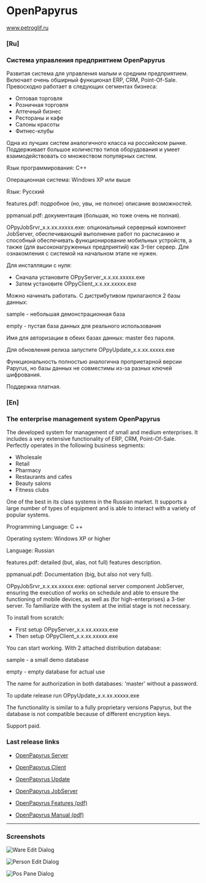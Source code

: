 # OpenPapyrus

www.petroglif.ru

### [Ru]

### Система управления предприятием OpenPapyrus

Развитая система для управления малым и средним предприятием. Включает очень обширный функционал ERP, CRM, Point-Of-Sale.
Превосходно работает в следующих сегментах бизнеса:

* Оптовая торговля
* Розничная торговля
* Аптечный бизнес
* Рестораны и кафе
* Салоны красоты
* Фитнес-клубы

Одна из лучших систем аналогичного класса на российском рынке.
Поддерживает большое количество типов оборудования и умеет взаимодействовать со множеством популярных систем.

Язык программирования: C++

Операционная система: Windows XP или выше

Язык: Русский

features.pdf: подробное (но, увы, не полное) описание возможностей.

ppmanual.pdf: документация (большая, но тоже очень не полная).

OPpyJobSrvr_x.x.xx.xxxxx.exe: опциональный серверный компонент JobServer, обеспечивающий выполнение работ по расписанию
  и способный обеспечивать функционирование мобильных устройств, а также (для высоконагруженных предприятий)
  как 3-tier сервер. Для ознакомления с системой на начальном этапе не нужен.

Для инсталляции с нуля:

* Сначала установите OPpyServer_x.x.xx.xxxxx.exe
* Затем установите OPpyClient_x.x.xx.xxxxx.exe

Можно начинать работать. С дистрибутивом прилагаются 2 базы данных:

sample - небольшая демонстрационная база

empty - пустая база данных для реального использования

Имя для авторизации в обеих базах данных: master без пароля.

Для обновления релиза запустите OPpyUpdate_x.x.xx.xxxxx.exe

Функциональность полностью аналогична проприетарной версии Papyrus, но базы данных не совместимы
из-за разных ключей шифрования.

Поддержка платная.

### [En]

### The enterprise management system OpenPapyrus

The developed system for management of small and medium enterprises. It includes a very extensive functionality of ERP, CRM, Point-Of-Sale.
Perfectly operates in the following business segments:

* Wholesale
* Retail
* Pharmacy
* Restaurants and cafes
* Beauty salons
* Fitness clubs

One of the best in its class systems in the Russian market.
It supports a large number of types of equipment and is able to interact with a variety of popular systems.

Programming Language: C ++

Operating system: Windows XP or higher

Language: Russian 

features.pdf: detailed (but, alas, not full) features description.

ppmanual.pdf: Documentation (big, but also not very full).

OPpyJobSrvr_x.x.xx.xxxxx.exe: optional server component JobServer, ensuring the execution of works on schedule
  and able to ensure the functioning of mobile devices, as well as (for high-enterprises)
  a 3-tier server. To familiarize with the system at the initial stage is not necessary.

To install from scratch:

* First setup OPpyServer_x.x.xx.xxxxx.exe
* Then setup OPpyClient_x.x.xx.xxxxx.exe

You can start working. With 2 attached distribution database:

sample - a small demo database

empty - empty database for actual use

The name for authorization in both databases: 'master' without a password.

To update release run OPpyUpdate_x.x.xx.xxxxx.exe

The functionality is similar to a fully proprietary versions Papyrus, but the database is not compatible
because of different encryption keys.

Support paid.

### Last release links

* [OpenPapyrus Server](http://uhtt.ru/dispatcher/dc/download?key=openpapyrus-setup-server)
* [OpenPapyrus Client](http://uhtt.ru/dispatcher/dc/download?key=openpapyrus-setup-client)
* [OpenPapyrus Update](http://uhtt.ru/dispatcher/dc/download?key=openpapyrus-setup-update)
* [OpenPapyrus JobServer](http://uhtt.ru/dispatcher/dc/download?key=openpapyrus-setup-jobserver)

* [OpenPapyrus Features (pdf)](http://uhtt.ru/dispatcher/dc/download?key=papyrus-features)
* [OpenPapyrus Manual (pdf)](http://uhtt.ru/dispatcher/dc/download?key=papyrus-manual)

-------

### Screenshots

![Ware Edit Dialog](https://github.com/papyrussolution/OpenPapyrus/blob/master/ManWork/Pict/PNG/dlg-goods.png)

![Person Edit Dialog](https://github.com/papyrussolution/OpenPapyrus/blob/master/ManWork/Pict/PNG/dlg-person.png)

![Pos Pane Dialog](https://github.com/papyrussolution/OpenPapyrus/blob/master/ManWork/Pict/PNG/sh-pospane.PNG)

